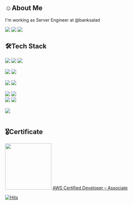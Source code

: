 <div align="left">
  <div>
    <h2> ☺About Me </h3>
    <p> I'm working as Server Engineer at @banksalad </p>
    <a href="https://www.notion.so/mokhs/aedf9020b5274a4eb57ff653528b4574" target="_blank"><img src="https://img.shields.io/badge/Resume-D14836?style=for-the-badge&logo=Notion&logoColor=white"/></a> 
    <a href="https://rnokhs.tistory.com/"  target="_blank"><img src="https://img.shields.io/badge/Blog-FDEE21?style=for-the-badge&logo=Apache&logoColor=black"/></a>
    <a href="https://www.linkedin.com/in/mokhs00/" target="_blank"><img src="https://img.shields.io/badge/LinkedIn-0A66C2?style=for-the-badge&logo=LinkedIn&logoColor=white"/></a> 
    <p>  </p>
  </div>
  <div>
    <h2>🛠Tech Stack</h2>
    <div>
      <img src="https://img.shields.io/badge/Java-007396?style=for-the-badge&logo=Java&logoColor=white"/>
      <img src="https://img.shields.io/badge/Spring Boot-6DB33F?style=for-the-badge&logo=Spring Boot&logoColor=white"/>
      <img src="https://img.shields.io/badge/Hibernate-59666C?style=for-the-badge&logo=Hibernate&logoColor=white"/> 
    </div>
    <br>
    <div>
      <img src="https://img.shields.io/badge/Go-00ADD8?style=for-the-badge&logo=Go&logoColor=white"/>
      <img src="https://img.shields.io/badge/gRPC-00ADD8?style=for-the-badge&logo=gRPC&logoColor=white"/>
    </div>
    <br>
    <div>
      <img src="https://img.shields.io/badge/Python-3776AB?style=for-the-badge&logo=Python&logoColor=white"/>
      <img src="https://img.shields.io/badge/Django-092E20?style=for-the-badge&logo=Django&logoColor=white"/>      
    </div>
    <br>
    <div>
      <img src="https://img.shields.io/badge/JavaScript-F7DF1E?style=for-the-badge&logo=javascript&logoColor=white"/>
      <img src="https://img.shields.io/badge/TypeScript-3178C6?style=for-the-badge&logo=TypeScript&logoColor=white"/>
    </div>
    <div>
      <img src="https://img.shields.io/badge/Node.js-339933?style=for-the-badge&logo=Node.js&logoColor=white"/>
      <img src="https://img.shields.io/badge/NestJS-E0234E?style=for-the-badge&logo=NestJS&logoColor=white"/>
    </div>
    <br>
    <div>
      <img src="https://img.shields.io/badge/AWS-232F3E?style=for-the-badge&logo=Amazon AWS&logoColor=white"/>
    </div>
  </div>
  <br>
    <h2>🎖Certificate</h3>
  <div>
    <div>
      <img src="https://user-images.githubusercontent.com/72328687/224491121-6ed3d626-aa01-408f-9019-ff2c03785d00.png" width="150" height="150"/>
      <a href="https://www.credly.com/badges/1d2a1125-4fd0-454c-a063-80e80e5f92e9">AWS Certified Developer – Associate </a>
    </div>
    
  </div>
  
</div>

[![Hits](https://hits.seeyoufarm.com/api/count/incr/badge.svg?url=https%3A%2F%2Fgithub.com%2Fmokhs00&count_bg=%2379C83D&title_bg=%23555555&icon=&icon_color=%23E7E7E7&title=hits&edge_flat=false)](https://hits.seeyoufarm.com)
